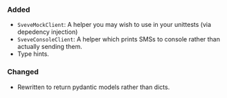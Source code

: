 ### Added

- `SveveMockClient`: A helper you may wish to use in your unittests (via depedency injection)
- `SveveConsoleClient`: A helper which prints SMSs to console rather than actually sending them.
- Type hints.

### Changed

- Rewritten to return pydantic models rather than dicts.